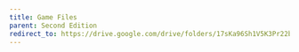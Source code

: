 ```yaml
---
title: Game Files
parent: Second Edition
redirect_to: https://drive.google.com/drive/folders/17sKa96Sh1V5K3Pr22blJfXzUsELhZq8V?usp=sharing
---
```

